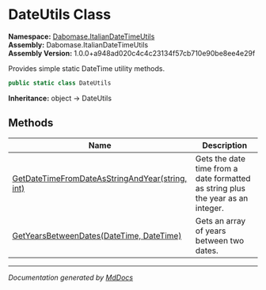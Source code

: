 ﻿<!--  
  <auto-generated>   
    The contents of this file were generated by a tool.  
    Changes to this file may be list if the file is regenerated  
  </auto-generated>   
-->

# DateUtils Class

**Namespace:** [Dabomase.ItalianDateTimeUtils](../index.md)  
**Assembly:** Dabomase.ItalianDateTimeUtils  
**Assembly Version:** 1.0.0+a948ad020c4c4c23134f57cb710e90be8ee4e29f

Provides simple static DateTime utility methods.

```csharp
public static class DateUtils
```

**Inheritance:** object → DateUtils

## Methods

| Name                                                                                             | Description                                                                     |
| ------------------------------------------------------------------------------------------------ | ------------------------------------------------------------------------------- |
| [GetDateTimeFromDateAsStringAndYear(string, int)](methods/GetDateTimeFromDateAsStringAndYear.md) | Gets the date time from a date formatted as string plus the year as an integer. |
| [GetYearsBetweenDates(DateTime, DateTime)](methods/GetYearsBetweenDates.md)                      | Gets an array of years between two dates.                                       |

___

*Documentation generated by [MdDocs](https://github.com/ap0llo/mddocs)*
